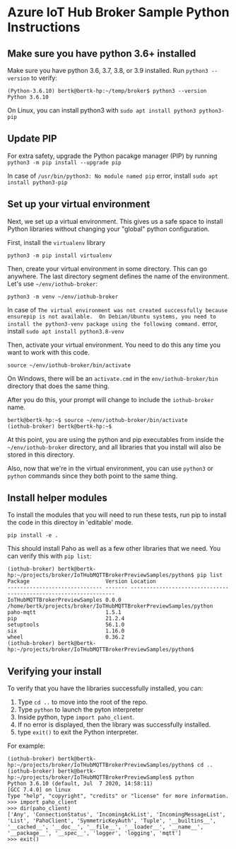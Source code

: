 # Azure IoT Hub Broker Sample Python Instructions

## Make sure you have python 3.6+ installed

Make sure you have python 3.6, 3.7, 3.8, or 3.9 installed.   Run `python3 --version` to verify:
```
(Python-3.6.10) bertk@bertk-hp:~/temp/broker$ python3 --version
Python 3.6.10
```

On Linux, you can install python3 with `sudo apt install python3 python3-pip`

## Update PIP

For extra safety, upgrade the Python pacakge manager (PIP) by running `python3 -m pip install --upgrade pip`

In case of `/usr/bin/python3: No module named pip` error, install `sudo apt install python3-pip`


## Set up your virtual environment

Next, we set up a virtual environment.  This gives us a safe space to install Python libraries without changing your "global" python configuration.

First, install the `virtualenv` library

```
python3 -m pip install virtualenv
```

Then, create your virtual environment in some directory.  This can go anywhere.  The last directory segment defines the name of the environment.  Let's use `~/env/iothub-broker`:

```
python3 -m venv ~/env/iothub-broker
```

In case of `The virtual environment was not created successfully because ensurepip is not available.  On Debian/Ubuntu systems, you need to install the python3-venv
package using the following command.` error, install `sudo apt install python3.8-venv`

Then, activate your virtual environment.  You need to do this any time you want to work with this code.
```
source ~/env/iothub-broker/bin/activate
```

On Windows, there will be an `activate.cmd` in the `env/iothub-broker/bin` directory that does the same thing.

After you do this, your prompt will change to include the `iothub-broker` name.

```
bertk@bertk-hp:~$ source ~/env/iothub-broker/bin/activate
(iothub-broker) bertk@bertk-hp:~$
```

At this point, you are using the python and pip executables from inside the `~/env/iothub-broker` directory, and all libraries that you install will also be stored in this directory.

Also, now that we're in the virtual environment, you can use `python3` or `python` commands since they both point to the same thing.

## Install helper modules

To install the modules that you will need to run these tests, run pip to install the code in this directoy in 'editable' mode.

```
pip install -e .
```

This should install Paho as well as a few other libraries that we need.  You can verify this with `pip list`:
```
(iothub-broker) bertk@bertk-hp:~/projects/broker/IoTHubMQTTBrokerPreviewSamples/python$ pip list
Package                        Version Location
------------------------------ ------- -----------------------------------------------------------------
IoTHubMQTTBrokerPreviewSamples 0.0.0   /home/bertk/projects/broker/IoTHubMQTTBrokerPreviewSamples/python
paho-mqtt                      1.5.1
pip                            21.2.4
setuptools                     56.1.0
six                            1.16.0
wheel                          0.36.2
(iothub-broker) bertk@bertk-hp:~/projects/broker/IoTHubMQTTBrokerPreviewSamples/python$
```

## Verifying your install

To verify that you have the libraries successfully installed, you can:

1. Type `cd ..` to move into the root of the repo.
2. Type `python` to launch the pyton interpreter
3. Inside python, type `import paho_client`.
4. If no error is displayed, then the library was successfully installed.
5. type `exit()` to exit the Python interpreter.

For example:
```
(iothub-broker) bertk@bertk-hp:~/projects/broker/IoTHubMQTTBrokerPreviewSamples/python$ cd ..
(iothub-broker) bertk@bertk-hp:~/projects/broker/IoTHubMQTTBrokerPreviewSamples$ python
Python 3.6.10 (default, Jul  7 2020, 14:58:11)
[GCC 7.4.0] on linux
Type "help", "copyright", "credits" or "license" for more information.
>>> import paho_client
>>> dir(paho_client)
['Any', 'ConnectionStatus', 'IncomingAckList', 'IncomingMessageList', 'List', 'PahoClient', 'SymmetricKeyAuth', 'Tuple', '__builtins__', '__cached__', '__doc__', '__file__', '__loader__', '__name__', '__package__', '__spec__', 'logger', 'logging', 'mqtt']
>>> exit()

```

